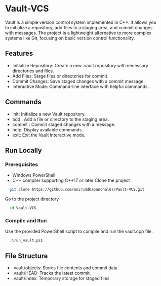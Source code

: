 # Vault-VCS

Vault is a simple version control system implemented in C++. It allows you to initialize a repository, add files to a staging area, and commit changes with messages. The project is a lightweight alternative to more complex systems like Git, focusing on basic version control functionality.

## Features

* Initialize Repository: Create a new .vault repository with necessary directories and files.
* Add Files: Stage files or directories for commit.
* Commit Changes: Save staged changes with a commit message.
* Interactive Mode: Command-line interface with helpful commands.

## Commands

* init: Initialize a new Vault repository.
* add <path>: Add a file or directory to the staging area.
* commit <message>: Commit staged changes with a message.
* help: Display available commands.
* exit: Exit the Vault interactive mode.


## Run Locally
### Prerequisites
* Windows PowerShell
* C++ compiler supporting C++17 or later
Clone the project

```bash
  git clone https://github.com/aniruddhapanchal07/Vault-VCS.git
```

Go to the project directory

```bash
  cd Vault-VCS
```

### Compile and Run

Use the provided PowerShell script to compile and run the vault.cpp file:

```bash
  .\run_vault.ps1
```


## File Structure
* .vault/objects: Stores file contents and commit data.
* .vault/HEAD: Tracks the latest commit.
* .vault/index: Temporary storage for staged files
